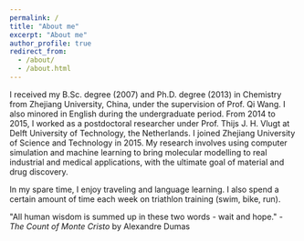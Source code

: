 ```yaml
---
permalink: /
title: "About me"
excerpt: "About me"
author_profile: true
redirect_from: 
  - /about/
  - /about.html
---
```


I received my B.Sc. degree (2007) and Ph.D. degree (2013) in Chemistry from Zhejiang University, China, under the supervision of Prof. Qi Wang. I also minored in English during the undergraduate period. From 2014 to 2015, I worked as a postdoctoral researcher under Prof. Thijs J. H. Vlugt at Delft University of Technology, the Netherlands. I joined Zhejiang University of Science and Technology in 2015. My research involves using computer simulation and machine learning to bring molecular modelling to real industrial and medical applications, with the ultimate goal of material and drug discovery.

In my spare time, I enjoy traveling and language learning. I also spend a certain amount of time each week on triathlon training (swim, bike, run).

"All human wisdom is summed up in these two words - wait and hope." - *The Count of Monte Cristo* by Alexandre Dumas
